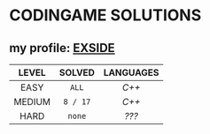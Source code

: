   # CODINGAME SOLUTIONS
## my profile: [EXSIDE](https://www.codingame.com/profile/c57d70dc96b5e641ef5dc97414648be67150722)

|**LEVEL**      |**SOLVED**     |**LANGUAGES**  |
|:-------------:|:-------------:|:-------------:|
| EASY          | `ALL`         | *C++*         |
| MEDIUM        | `8 / 17`      | *C++*         |  
| HARD          | `none`        | *???*         | 
